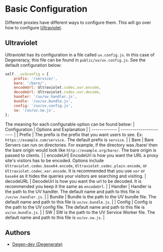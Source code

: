 # Basic Configuration
Different proxies have different ways to configure them. This will go over how to configure [Ultraviolet](https://github.com/titaniumnetwork-dev/Ultraviolet).
## Ultraviolet
Ultraviolet has its configuration in a file called `uv.config.js`. In this case of Degeneracy, this file can be found in `public/uv/uv.config.js`. See the default configuration below:
```js
self.__uv$config = {
    prefix: '/service/',
    bare: '/bare/',
    encodeUrl: Ultraviolet.codec.xor.encode,
    decodeUrl: Ultraviolet.codec.xor.decode,
    handler: '/uv/uv.handler.js',
    bundle: '/uv/uv.bundle.js',
    config: '/uv/uv.config.js',
    sw: '/uv/uv.sw.js',
};
```
The meaning for each configurable option can be found below:
| Configuration | Options and Explanation |
| ------------- | ----------------------- |
| Prefix | The prefix is the prefix that you want users to see. Ex: `https://example.com/service.` The default prefix is `service`. |
| Bare | Bare Servers can run on directories. For example, if the directory was /bare/ then the bare origin would look like `http://example.org/bare/`. The bare origin is passed to clients. |
| encodeUrl| EncodeUrl is how you want the URL a proxy site's visitors has to be encoded. Options include `Ultraviolet.codec.base64.encode`, `Ultraviolet.codec.plain.encode`, or `Ultraviolet.codec.xor.encode`. It is recommended that you use `xor` or `base64` as it hides the queries your visitors are searching and visiting.
| decodeURL | DecodeUrl is how you want the url to be decoded. It is recommended you keep it the same as `encodeUrl`. |
| Handler | Handler is the path to the UV handler. The default name and path to this file is `/uv/uv.handler.js`. |
| Bundle | Bundle is the path to the UV bundle file. The default name and path to this file is `uv/uv.bundle.js`. |
| Config | Config is the path to the UV config file. The default name and path to this file is `uv/uv.bundle.js`. |
| SW | SW is the path to the UV Service Worker file. The default name and path to this file is `uv/uv.sw.js`. |

## Authors
- [Degen-dev (Degenerate)](https://github.com/Degen-dev)